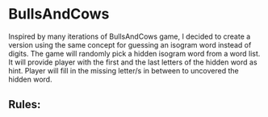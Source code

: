 # BullsAndCows
Inspired by many iterations of BullsAndCows game, I decided to create a version using the same concept for guessing an isogram word instead of digits. The game will randomly pick a hidden isogram word from a word list. It will provide player with the first and the last letters of the hidden word as hint. Player will fill in the missing letter/s in between to uncovered the hidden word. 
## Rules:
